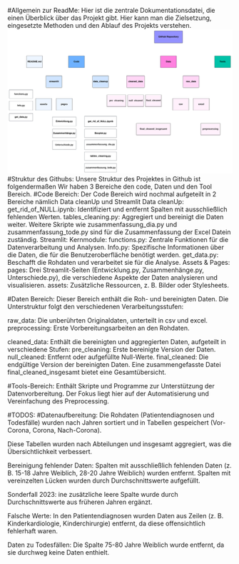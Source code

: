 

#Allgemein zur ReadMe:
 Hier ist die zentrale Dokumentationsdatei, die einen Überblick über das Projekt gibt. Hier kann man die Zielsetzung, eingesetzte Methoden und den Ablauf des Projekts verstehen.
![Tree Chart](treechart.png)
#Struktur des Githubs:
Unsere Struktur des Projektes in Github ist folgendermaßen Wir haben 3 Bereiche den code, Daten und den Tool Bereich.
#Code Bereich:
    Der Code Bereich wird nochmal aufgeteilt in 2 Bereiche nämlich Data cleanUp und Streamlit
     Data cleanUp:
        get_rid_of_NULL.ipynb: Identifiziert und entfernt Spalten mit ausschließlich fehlenden Werten.
        tables_cleaning.py: Aggregiert und bereinigt die Daten weiter.
        Weitere Skripte wie zusammenfassung_dia.py und zusammenfassung_tode.py sind für die Zusammenfassung der Excel Datein zuständig.
     Streamlit:
        Kernmodule:
            functions.py: Zentrale Funktionen für die Datenverarbeitung und Analysen.
            Info.py: Spezifische Informationen über die Daten, die für die Benutzeroberfläche benötigt werden.
            get_data.py: Beschafft die Rohdaten und verarbeitet sie für die Analyse.
        Assets & Pages:
            pages: Drei Streamlit-Seiten (Entwicklung.py, Zusammenhänge.py, Unterschiede.py), die verschiedene Aspekte der Daten analysieren und visualisieren.
            assets: Zusätzliche Ressourcen, z. B. Bilder oder Stylesheets.

#Daten Bereich:
Dieser Bereich enthält die Roh- und bereinigten Daten. Die Unterstruktur folgt den verschiedenen Verarbeitungsstufen:

  raw_data: 
    Die unberührten Originaldaten, unterteilt in csv und excel. 
        preprocessing: Erste Vorbereitungsarbeiten an den Rohdaten.
    
  cleaned_data: 
    Enthält die bereinigten und aggregierten Daten, aufgeteilt in verschiedene Stufen:
        pre_cleaning: Erste bereinigte Version der Daten.
        null_cleaned: Entfernt oder aufgefüllte Null-Werte.
        final_cleaned: Die endgültige Version der bereinigten Daten.
            Eine zusammengefasste Datei final_cleaned_insgesamt bietet eine Gesamtübersicht.

#Tools-Bereich:
Enthält Skripte und Programme zur Unterstützung der Datenvorbereitung. Der Fokus liegt hier auf der Automatisierung und Vereinfachung des Preprocessing.


#TODOS:
#Datenaufbereitung:
    Die Rohdaten (Patientendiagnosen und Todesfälle) wurden nach Jahren sortiert und in Tabellen gespeichert (Vor-Corona, Corona, Nach-Corona).

Diese Tabellen wurden nach Abteilungen und insgesamt aggregiert, was die Übersichtlichkeit verbessert.

Bereinigung fehlender Daten:
    Spalten mit ausschließlich fehlenden Daten (z. B. 15-18 Jahre Weiblich, 28-20 Jahre Weiblich) wurden entfernt.
    Spalten mit vereinzelten Lücken wurden durch Durchschnittswerte aufgefüllt.

Sonderfall 2023:
    ine zusätzliche leere Spalte wurde durch Durchschnittswerte aus früheren Jahren ergänzt.

Falsche Werte:
    In den Patientendiagnosen wurden Daten aus Zeilen (z. B. Kinderkardiologie, Kinderchirurgie) entfernt, da diese offensichtlich fehlerhaft waren.

Daten zu Todesfällen:
    Die Spalte 75-80 Jahre Weiblich wurde entfernt, da sie durchweg keine Daten enthielt.


